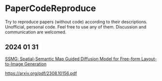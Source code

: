 # PaperCodeReproduce
Try to reproduce papers (without code) according to their descriptions.
Unofficial, personal code.
Feel free to use any of them.
Discussion and communication are welcomed.

## 2024 01 31
[SSMG: Spatial-Semantic Map Guided Diffusion Model for Free-form Layout-to-Image Generation](SSMG/)

https://arxiv.org/pdf/2308.10156.pdf

